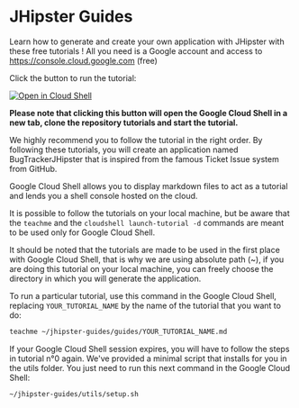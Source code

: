 # JHipster Guides

Learn how to generate and create your own application with JHipster with these free tutorials !
All you need is a Google account and access to https://console.cloud.google.com (free)

Click the button to run the tutorial:

[![Open in Cloud Shell](https://gstatic.com/cloudssh/images/open-btn.png)](https://console.cloud.google.com/cloudshell/open?git_repo=https://github.com/jhipster/jhipster-guides&tutorial=guides/00_setting_up_your_environment.md)

**Please note that clicking this button will open the Google Cloud Shell in a new tab, clone the repository tutorials and start the tutorial.**

We highly recommend you to follow the tutorial in the right order. By following these tutorials, you will create an application named BugTrackerJHipster that is inspired from the famous Ticket Issue system from GitHub.

Google Cloud Shell allows you to display markdown files to act as a tutorial and lends you a shell console hosted on the cloud.

It is possible to follow the tutorials on your local machine, but be aware that the `teachme` and the `cloudshell launch-tutorial -d` commands are meant to be used only for Google Cloud Shell.

It should be noted that the tutorials are made to be used in the first place with Google Cloud Shell, that is why we are using absolute path (~), if you are doing this tutorial on your local machine, you can freely choose the directory in which you will generate the application.

To run a particular tutorial, use this command in the Google Cloud Shell, replacing  `YOUR_TUTORIAL_NAME` by the name of the tutorial that you want to do:

```bash
teachme ~/jhipster-guides/guides/YOUR_TUTORIAL_NAME.md
```

If your Google Cloud Shell session expires, you will have to follow the steps in tutorial n°0 again. We've provided a minimal script that installs for you in the utils folder. You just need to run this next command in the Google Cloud Shell:

```bash
~/jhipster-guides/utils/setup.sh
```
